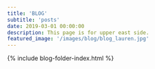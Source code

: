 ```yaml
---
title: 'BLOG'
subtitle: 'posts'
date: 2019-03-01 00:00:00
description: This page is for upper east side.
featured_image: '/images/blog/blog_lauren.jpg'
---
```

{% include blog-folder-index.html %}
